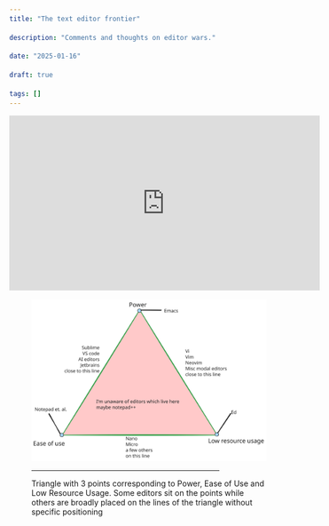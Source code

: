 ```yaml
---
title: "The text editor frontier"

description: "Comments and thoughts on editor wars."

date: "2025-01-16"

draft: true

tags: []
---
```




<iframe width="560" height="315" src="https://www.youtube.com/embed/_MRUmRDzsI0?si=1QPmIFtKYXVqywHR" title="YouTube video player" frameborder="0" allow="accelerometer; autoplay; clipboard-write; encrypted-media; gyroscope; picture-in-picture; web-share" referrerpolicy="strict-origin-when-cross-origin" allowfullscreen></iframe>


<figure>
<img aria-describedby="editor_frontier_image" src="/static/images/editor_frontier.svg"></img>
<hr style="width: 80%">
<figcaption><p id="editor_frontier_image">Triangle with 3 points corresponding to Power, Ease of Use and Low Resource Usage. Some editors sit on the points while others are broadly placed on the lines of the triangle without specific positioning</p></figcaption>
</figure>
